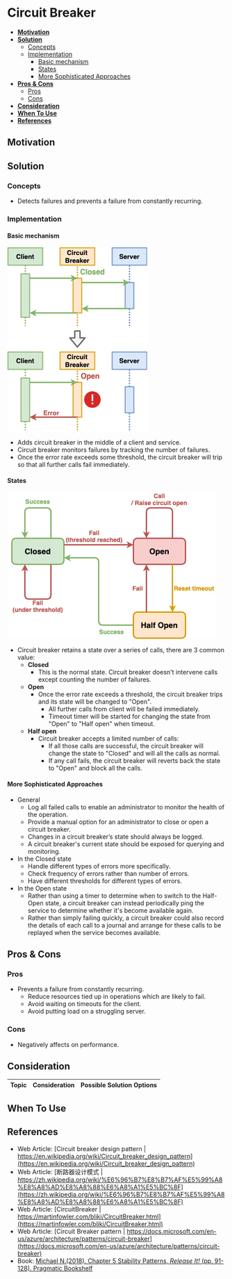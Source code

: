 # Circuit Breaker

- [**Motivation**](#motivation)
- [**Solution**](#solution)
   - [Concepts](#concepts)
   - [Implementation](#implementation)
      - [Basic mechanism](#basic-mechanism)
      - [States](#states)
      - [More Sophisticated Approaches](#more-sophisticated-approaches)
- [**Pros & Cons**](#pros--cons)
   - [Pros](#pros)
   - [Cons](#cons)
- [**Consideration**](#consideration)
- [**When To Use**](#when-to-use)
- [**References**](#references)

## Motivation

## Solution
### Concepts
- Detects failures and prevents a failure from constantly recurring.

### Implementation
#### Basic mechanism
![](../../diagrams/png/circuit_breaker_concept.png)
- Adds circuit breaker in the middle of a client and service.
- Circuit breaker monitors failures by tracking the number of failures.
- Once the error rate exceeds some threshold, the circuit breaker will trip so that all further calls fail immediately.

#### States
![](../../diagrams/png/circuit_breaker_states.png)
- Circuit breaker retains a state over a series of calls, there are 3 common value:
   - **Closed**
      - This is the normal state. Circuit breaker doesn't intervene calls except counting the number of failures.
   - **Open** 
      - Once the error rate exceeds a threshold, the circuit breaker trips and its state will be changed to "Open".
         - All further calls from client will be failed immediately. 
         - Timeout timer will be started for changing the state from "Open" to "Half open" when timeout.
   - **Half open** 
      - Circuit breaker accepts a limited number of calls: 
         - If all those calls are successful, the circuit breaker will change the state to "Closed" and will all the calls as normal. 
         - If any call fails, the circuit breaker will reverts back the state to "Open" and block all the calls.

#### More Sophisticated Approaches
- General
  - Log all failed calls to enable an administrator to monitor the health of the operation.
  - Provide a manual option for an administrator to close or open a circuit breaker.
  - Changes in a circuit breaker’s state should always be logged.
  - A circuit breaker's current state should be exposed for querying and monitoring.
- In the Closed state
  - Handle different types of errors more specifically.
  - Check frequency of errors rather than number of errors.
  - Have different thresholds for different types of errors.
- In the Open state
  - Rather than using a timer to determine when to switch to the Half-Open state, a circuit breaker can instead periodically ping the service to determine whether it's become available again.
  - Rather than simply failing quickly, a circuit breaker could also record the details of each call to a journal and arrange for these calls to be replayed when the service becomes available.

## Pros & Cons
### Pros
- Prevents a failure from constantly recurring.
   - Reduce resources tied up in operations which are likely to fail.
   - Avoid waiting on timeouts for the client.
   - Avoid putting load on a struggling server.

### Cons
- Negatively affects on performance.

## Consideration
| Topic | Consideration | Possible Solution Options |
|----|-----|-----|

## When To Use

## References
- Web Article: [Circuit breaker design pattern | https://en.wikipedia.org/wiki/Circuit_breaker_design_pattern](https://en.wikipedia.org/wiki/Circuit_breaker_design_pattern)
- Web Article: [断路器设计模式 | https://zh.wikipedia.org/wiki/%E6%96%B7%E8%B7%AF%E5%99%A8%E8%A8%AD%E8%A8%88%E6%A8%A1%E5%BC%8F](https://zh.wikipedia.org/wiki/%E6%96%B7%E8%B7%AF%E5%99%A8%E8%A8%AD%E8%A8%88%E6%A8%A1%E5%BC%8F)
- Web Article: [CircuitBreaker | https://martinfowler.com/bliki/CircuitBreaker.html](https://martinfowler.com/bliki/CircuitBreaker.html)
- Web Article: [Circuit Breaker pattern | https://docs.microsoft.com/en-us/azure/architecture/patterns/circuit-breaker](https://docs.microsoft.com/en-us/azure/architecture/patterns/circuit-breaker)
- Book: [Michael N.(2018). Chapter 5 Stability Patterns, *Release It!* (pp. 91-128). Pragmatic Bookshelf](https://pragprog.com/titles/mnee2/)
